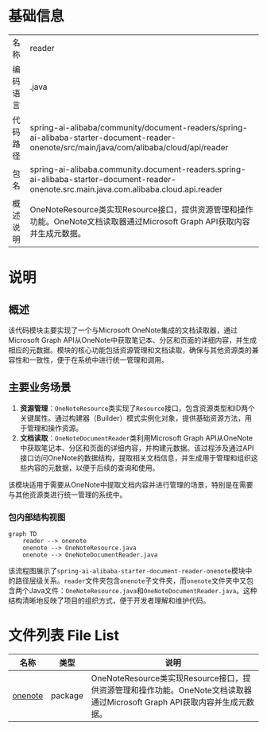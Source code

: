 # 基础信息

|      |      |
|------|------|
| 名称 | reader |
| 编码语言 | .java |
| 代码路径 | spring-ai-alibaba/community/document-readers/spring-ai-alibaba-starter-document-reader-onenote/src/main/java/com/alibaba/cloud/api/reader |
| 包名 | spring-ai-alibaba.community.document-readers.spring-ai-alibaba-starter-document-reader-onenote.src.main.java.com.alibaba.cloud.api.reader |
| 概述说明 | OneNoteResource类实现Resource接口，提供资源管理和操作功能。OneNote文档读取器通过Microsoft Graph API获取内容并生成元数据。 |

# 说明

## 概述
该代码模块主要实现了一个与Microsoft OneNote集成的文档读取器，通过Microsoft Graph API从OneNote中获取笔记本、分区和页面的详细内容，并生成相应的元数据。模块的核心功能包括资源管理和文档读取，确保与其他资源类的兼容性和一致性，便于在系统中进行统一管理和调用。

## 主要业务场景
1. **资源管理**：`OneNoteResource`类实现了`Resource`接口，包含资源类型和ID两个关键属性。通过构建器（Builder）模式实例化对象，提供基础资源方法，用于管理和操作资源。
2. **文档读取**：`OneNoteDocumentReader`类利用Microsoft Graph API从OneNote中获取笔记本、分区和页面的详细内容，并构建元数据。该过程涉及通过API接口访问OneNote的数据结构，提取相关文档信息，并生成用于管理和组织这些内容的元数据，以便于后续的查询和使用。

该模块适用于需要从OneNote中提取文档内容并进行管理的场景，特别是在需要与其他资源类进行统一管理的系统中。


### 包内部结构视图

```mermaid
graph TD
    reader --> onenote
    onenote --> OneNoteResource.java
    onenote --> OneNoteDocumentReader.java
```

该流程图展示了`spring-ai-alibaba-starter-document-reader-onenote`模块中的路径层级关系。`reader`文件夹包含`onenote`子文件夹，而`onenote`文件夹中又包含两个Java文件：`OneNoteResource.java`和`OneNoteDocumentReader.java`。这种结构清晰地反映了项目的组织方式，便于开发者理解和维护代码。

# 文件列表 File List

| 名称   | 类型  | 说明 |
|-------|------|-------------|
| [onenote](onenote/_module.md) | package | OneNoteResource类实现Resource接口，提供资源管理和操作功能。OneNote文档读取器通过Microsoft Graph API获取内容并生成元数据。 |


